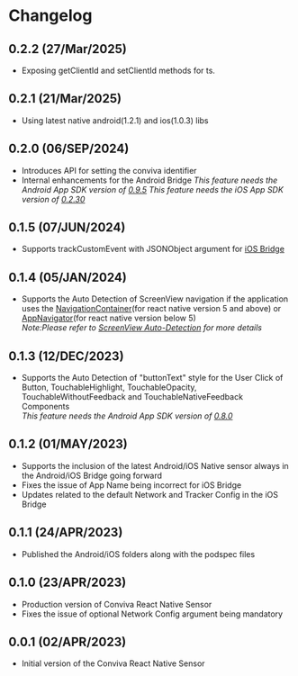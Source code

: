 
# Changelog

## 0.2.2 (27/Mar/2025)
- Exposing getClientId and setClientId methods for ts.

## 0.2.1 (21/Mar/2025)
- Using latest native android(1.2.1) and ios(1.0.3) libs

## 0.2.0 (06/SEP/2024)
- Introduces API for setting the conviva identifier
- Internal enhancements for the Android Bridge
*This feature needs the Android App SDK version of [0.9.5](https://github.com/Conviva/conviva-android-appanalytics)*
*This feature needs the iOS App SDK version of [0.2.30](https://github.com/Conviva/conviva-ios-appanalytics)*

## 0.1.5 (07/JUN/2024)
- Supports trackCustomEvent with JSONObject argument for [iOS Bridge](https://github.com/Conviva/conviva-ios-appanalytics)

## 0.1.4 (05/JAN/2024)
- Supports the Auto Detection of ScreenView navigation if the application uses the [NavigationContainer](https://reactnavigation.org/docs/5.x/hello-react-navigation)(for react native version 5 and above) or [AppNavigator](https://reactnavigation.org/docs/4.x/hello-react-navigation)(for react native version below 5)<br>
 *Note:Please refer to [ScreenView Auto-Detection](https://github.com/Conviva/conviva-react-native-appanalytics?tab=readme-ov-file#auto-detect-screenview-events-for-tracking-screen-navigation) for more details*
  
## 0.1.3 (12/DEC/2023)
* Supports the Auto Detection of "buttonText" style for the User Click of Button, TouchableHighlight, TouchableOpacity, TouchableWithoutFeedback and TouchableNativeFeedback Components<br>
*This feature needs the Android App SDK version of [0.8.0](https://github.com/Conviva/conviva-android-appanalytics)*

## 0.1.2 (01/MAY/2023)
* Supports the inclusion of the latest Android/iOS Native sensor always in the Android/iOS Bridge going forward
* Fixes the issue of App Name being incorrect for iOS Bridge
* Updates related to the default Network and Tracker Config in the iOS Bridge

## 0.1.1 (24/APR/2023)
* Published the Android/iOS folders along with the podspec files

## 0.1.0 (23/APR/2023)
* Production version of Conviva React Native Sensor
* Fixes the issue of optional Network Config argument being mandatory

## 0.0.1 (02/APR/2023)
* Initial version of the Conviva React Native Sensor
